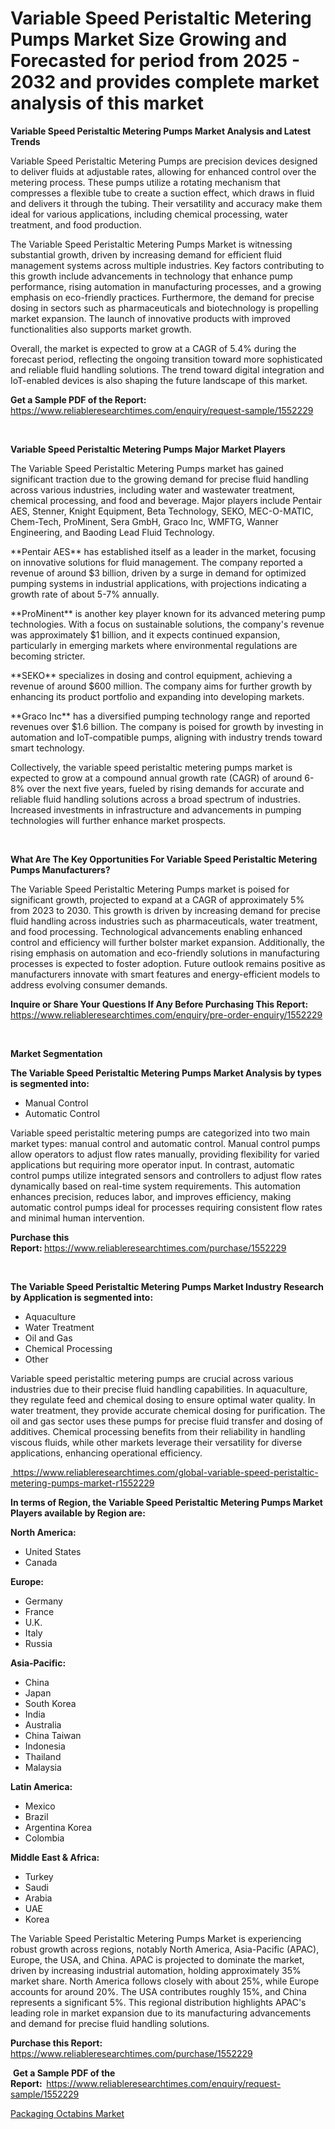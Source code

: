 <p><h1>Variable Speed Peristaltic Metering Pumps Market Size Growing and Forecasted for period from 2025 - 2032 and provides complete market analysis of this market</h1></p><p><strong>Variable Speed Peristaltic Metering Pumps Market Analysis and Latest Trends</strong></p>
<p><p>Variable Speed Peristaltic Metering Pumps are precision devices designed to deliver fluids at adjustable rates, allowing for enhanced control over the metering process. These pumps utilize a rotating mechanism that compresses a flexible tube to create a suction effect, which draws in fluid and delivers it through the tubing. Their versatility and accuracy make them ideal for various applications, including chemical processing, water treatment, and food production.</p><p>The Variable Speed Peristaltic Metering Pumps Market is witnessing substantial growth, driven by increasing demand for efficient fluid management systems across multiple industries. Key factors contributing to this growth include advancements in technology that enhance pump performance, rising automation in manufacturing processes, and a growing emphasis on eco-friendly practices. Furthermore, the demand for precise dosing in sectors such as pharmaceuticals and biotechnology is propelling market expansion. The launch of innovative products with improved functionalities also supports market growth.</p><p>Overall, the market is expected to grow at a CAGR of 5.4% during the forecast period, reflecting the ongoing transition toward more sophisticated and reliable fluid handling solutions. The trend toward digital integration and IoT-enabled devices is also shaping the future landscape of this market.</p></p>
<p><strong>Get a Sample PDF of the Report:&nbsp;</strong> <a href="https://www.reliableresearchtimes.com/enquiry/request-sample/1552229?utm_campaign=2669&utm_medium=2&utm_source=Github&utm_content=ia&utm_term=11042025&utm_id=variable-speed-peristaltic-metering-pumps">https://www.reliableresearchtimes.com/enquiry/request-sample/1552229</a></p>
<p>&nbsp;</p>
<p><strong>Variable Speed Peristaltic Metering Pumps Major Market Players</strong></p>
<p><p>The Variable Speed Peristaltic Metering Pumps market has gained significant traction due to the growing demand for precise fluid handling across various industries, including water and wastewater treatment, chemical processing, and food and beverage. Major players include Pentair AES, Stenner, Knight Equipment, Beta Technology, SEKO, MEC-O-MATIC, Chem-Tech, ProMinent, Sera GmbH, Graco Inc, WMFTG, Wanner Engineering, and Baoding Lead Fluid Technology.</p><p>**Pentair AES** has established itself as a leader in the market, focusing on innovative solutions for fluid management. The company reported a revenue of around $3 billion, driven by a surge in demand for optimized pumping systems in industrial applications, with projections indicating a growth rate of about 5-7% annually.</p><p>**ProMinent** is another key player known for its advanced metering pump technologies. With a focus on sustainable solutions, the company's revenue was approximately $1 billion, and it expects continued expansion, particularly in emerging markets where environmental regulations are becoming stricter.</p><p>**SEKO** specializes in dosing and control equipment, achieving a revenue of around $600 million. The company aims for further growth by enhancing its product portfolio and expanding into developing markets.</p><p>**Graco Inc** has a diversified pumping technology range and reported revenues over $1.6 billion. The company is poised for growth by investing in automation and IoT-compatible pumps, aligning with industry trends toward smart technology.</p><p>Collectively, the variable speed peristaltic metering pumps market is expected to grow at a compound annual growth rate (CAGR) of around 6-8% over the next five years, fueled by rising demands for accurate and reliable fluid handling solutions across a broad spectrum of industries. Increased investments in infrastructure and advancements in pumping technologies will further enhance market prospects.</p></p>
<p>&nbsp;</p>
<p><strong>What Are The Key Opportunities For Variable Speed Peristaltic Metering Pumps Manufacturers?</strong></p>
<p><p>The Variable Speed Peristaltic Metering Pumps market is poised for significant growth, projected to expand at a CAGR of approximately 5% from 2023 to 2030. This growth is driven by increasing demand for precise fluid handling across industries such as pharmaceuticals, water treatment, and food processing. Technological advancements enabling enhanced control and efficiency will further bolster market expansion. Additionally, the rising emphasis on automation and eco-friendly solutions in manufacturing processes is expected to foster adoption. Future outlook remains positive as manufacturers innovate with smart features and energy-efficient models to address evolving consumer demands.</p></p>
<p><strong>Inquire or Share Your Questions If Any Before Purchasing This Report:</strong> <a href="https://www.reliableresearchtimes.com/enquiry/pre-order-enquiry/1552229?utm_campaign=2669&utm_medium=2&utm_source=Github&utm_content=ia&utm_term=11042025&utm_id=variable-speed-peristaltic-metering-pumps">https://www.reliableresearchtimes.com/enquiry/pre-order-enquiry/1552229</a></p>
<p>&nbsp;</p>
<p><strong>Market Segmentation</strong></p>
<p><strong>The Variable Speed Peristaltic Metering Pumps Market Analysis by types is segmented into:</strong></p>
<p><ul><li>Manual Control</li><li>Automatic Control</li></ul></p>
<p><p>Variable speed peristaltic metering pumps are categorized into two main market types: manual control and automatic control. Manual control pumps allow operators to adjust flow rates manually, providing flexibility for varied applications but requiring more operator input. In contrast, automatic control pumps utilize integrated sensors and controllers to adjust flow rates dynamically based on real-time system requirements. This automation enhances precision, reduces labor, and improves efficiency, making automatic control pumps ideal for processes requiring consistent flow rates and minimal human intervention.</p></p>
<p><strong>Purchase this Report:&nbsp;</strong><a href="https://www.reliableresearchtimes.com/purchase/1552229?utm_campaign=2669&utm_medium=2&utm_source=Github&utm_content=ia&utm_term=11042025&utm_id=variable-speed-peristaltic-metering-pumps">https://www.reliableresearchtimes.com/purchase/1552229</a></p>
<p>&nbsp;</p>
<p><strong>The Variable Speed Peristaltic Metering Pumps Market Industry Research by Application is segmented into:</strong></p>
<p><ul><li>Aquaculture</li><li>Water Treatment</li><li>Oil and Gas</li><li>Chemical Processing</li><li>Other</li></ul></p>
<p><p>Variable speed peristaltic metering pumps are crucial across various industries due to their precise fluid handling capabilities. In aquaculture, they regulate feed and chemical dosing to ensure optimal water quality. In water treatment, they provide accurate chemical dosing for purification. The oil and gas sector uses these pumps for precise fluid transfer and dosing of additives. Chemical processing benefits from their reliability in handling viscous fluids, while other markets leverage their versatility for diverse applications, enhancing operational efficiency.</p></p>
<p><a href="https://www.reliableresearchtimes.com/global-variable-speed-peristaltic-metering-pumps-market-r1552229?utm_campaign=2669&utm_medium=2&utm_source=Github&utm_content=ia&utm_term=11042025&utm_id=variable-speed-peristaltic-metering-pumps">&nbsp;https://www.reliableresearchtimes.com/global-variable-speed-peristaltic-metering-pumps-market-r1552229</a></p>
<p><strong>In terms of Region, the Variable Speed Peristaltic Metering Pumps Market Players available by Region are:</strong></p>
<p>
    <p> <strong> North America: </strong>
        <ul>
            <li>United States</li>
            <li>Canada</li>
        </ul>
        </p> 
    <p> <strong> Europe: </strong>
        <ul>
            <li>Germany</li>
            <li>France</li>
            <li>U.K.</li>
            <li>Italy</li>
            <li>Russia</li>
        </ul>
        </p> 
    <p> <strong> Asia-Pacific: </strong>
        <ul>
            <li>China</li>
            <li>Japan</li>
            <li>South Korea</li>
            <li>India</li>
            <li>Australia</li>
            <li>China Taiwan</li>
            <li>Indonesia</li>
            <li>Thailand</li>
            <li>Malaysia</li>
        </ul>
        </p> 
    <p> <strong> Latin America: </strong>
        <ul>
            <li>Mexico</li>
            <li>Brazil</li>
            <li>Argentina Korea</li>
            <li>Colombia</li>
        </ul>
        </p> 
    <p> <strong> Middle East & Africa: </strong>
        <ul>
            <li>Turkey</li>
            <li>Saudi</li>
            <li>Arabia</li>
            <li>UAE</li>
            <li>Korea</li>
        </ul>
    </p>
    </p>
<p><p>The Variable Speed Peristaltic Metering Pumps Market is experiencing robust growth across regions, notably North America, Asia-Pacific (APAC), Europe, the USA, and China. APAC is projected to dominate the market, driven by increasing industrial automation, holding approximately 35% market share. North America follows closely with about 25%, while Europe accounts for around 20%. The USA contributes roughly 15%, and China represents a significant 5%. This regional distribution highlights APAC's leading role in market expansion due to its manufacturing advancements and demand for precise fluid handling solutions.</p></p>
<p><strong>Purchase this Report: </strong><a href="https://www.reliableresearchtimes.com/purchase/1552229?utm_campaign=2669&utm_medium=2&utm_source=Github&utm_content=ia&utm_term=11042025&utm_id=variable-speed-peristaltic-metering-pumps">https://www.reliableresearchtimes.com/purchase/1552229</a></p>
<p>&nbsp;<strong>Get a Sample PDF of the Report:&nbsp;&nbsp;</strong><a href="https://www.reliableresearchtimes.com/enquiry/request-sample/1552229?utm_campaign=2669&utm_medium=2&utm_source=Github&utm_content=ia&utm_term=11042025&utm_id=variable-speed-peristaltic-metering-pumps">https://www.reliableresearchtimes.com/enquiry/request-sample/1552229</a></p>
<p><strong></strong></p>
<p><p><a href="https://github.com/gukenneth26571/Market-Research-Report-List-1/blob/main/packaging-octabins-market.md?utm_campaign=2669&utm_medium=2&utm_source=Github&utm_content=ia&utm_term=11042025&utm_id=variable-speed-peristaltic-metering-pumps">Packaging Octabins Market</a></p></p>